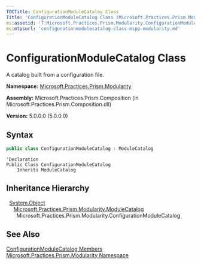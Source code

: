```yaml
---
TOCTitle: ConfigurationModuleCatalog Class
Title: 'ConfigurationModuleCatalog Class (Microsoft.Practices.Prism.Modularity)'
ms:assetid: 'T:Microsoft.Practices.Prism.Modularity.ConfigurationModuleCatalog'
ms:mtpsurl: 'configurationmodulecatalog-class-mspp-modularity.md'
---
```


# ConfigurationModuleCatalog Class

A catalog built from a configuration file.

**Namespace:** [Microsoft.Practices.Prism.Modularity](/patterns-practices/reference/mspp-modularity-namespace)

**Assembly:** Microsoft.Practices.Prism.Composition (in Microsoft.Practices.Prism.Composition.dll)

**Version:** 5.0.0.0 (5.0.0.0)

## Syntax

```C#
public class ConfigurationModuleCatalog : ModuleCatalog
```

```VB
'Declaration
Public Class ConfigurationModuleCatalog
	Inherits ModuleCatalog
```

## Inheritance Hierarchy

&nbsp;&nbsp;[System.Object](http://msdn.microsoft.com/en-us/library/e5kfa45b)<br/>
&nbsp;&nbsp;&nbsp;&nbsp;&nbsp;[Microsoft.Practices.Prism.Modularity.ModuleCatalog](/patterns-practices/reference/modulecatalog-class-mspp-modularity)<br/>
&nbsp;&nbsp;&nbsp;&nbsp;&nbsp;&nbsp;&nbsp;Microsoft.Practices.Prism.Modularity.ConfigurationModuleCatalog

## See Also

[ConfigurationModuleCatalog Members](/patterns-practices/reference/configurationmodulecatalog-members-mspp-modularity)<br/>
[Microsoft.Practices.Prism.Modularity Namespace](/patterns-practices/reference/mspp-modularity-namespace)